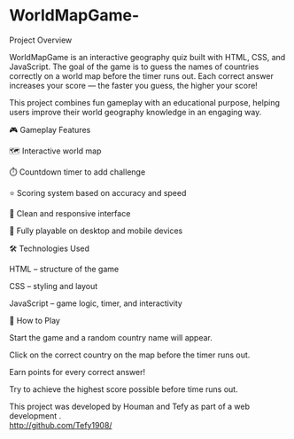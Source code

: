 # WorldMapGame-
Project Overview

WorldMapGame is an interactive geography quiz built with HTML, CSS, and JavaScript.
The goal of the game is to guess the names of countries correctly on a world map before the timer runs out.
Each correct answer increases your score — the faster you guess, the higher your score!

This project combines fun gameplay with an educational purpose, helping users improve their world geography knowledge in an engaging way.

🎮 Gameplay Features

🗺️ Interactive world map

⏱️ Countdown timer to add challenge

⭐ Scoring system based on accuracy and speed

🎨 Clean and responsive interface

📱 Fully playable on desktop and mobile devices

🛠️ Technologies Used

HTML – structure of the game

CSS – styling and layout

JavaScript – game logic, timer, and interactivity

🚀 How to Play

Start the game and a random country name will appear.

Click on the correct country on the map before the timer runs out.

Earn points for every correct answer!

Try to achieve the highest score possible before time runs out.

This project was developed by Houman and Tefy as part of a web development .  
http://github.com/Tefy1908/

